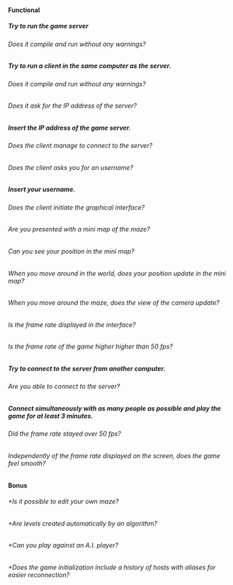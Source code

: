 #### Functional

##### Try to run the game server

###### Does it compile and run without any warnings?

##### Try to run a client in the same computer as the server.

###### Does it compile and run without any warnings?

###### Does it ask for the IP address of the server?

##### Insert the IP address of the game server.

###### Does the client manage to connect to the server?

###### Does the client asks you for an username?

##### Insert your username.

###### Does the client initiate the graphical interface?

###### Are you presented with a mini map of the maze?

###### Can you see your position in the mini map?

###### When you move around in the world, does your position update in the mini map?

###### When you move around the maze, does the view of the camera update?

###### Is the frame rate displayed in the interface?

###### Is the frame rate of the game higher higher than 50 fps?

##### Try to connect to the server from another computer.

###### Are you able to connect to the server?

##### Connect simultaneously with as many people as possible and play the game for at least 3 minutes.

###### Did the frame rate stayed over 50 fps?

###### Independently of the frame rate displayed on the screen, does the game feel smooth?

#### Bonus

###### +Is it possible to edit your own maze?

###### +Are levels created automatically by an algorithm?

###### +Can you play against an A.I. player?

###### +Does the game initialization include a history of hosts with aliases for easier reconnection?
